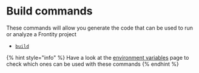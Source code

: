 # Build commands

These commands will allow you generate the code that can be used to run or analyze a Frontity project

* [`build`](build.md)

{% hint style="info" %}
Have a look at the [environment variables](../environment-variables.md) page to check which ones can be used with these commands
{% endhint %}

